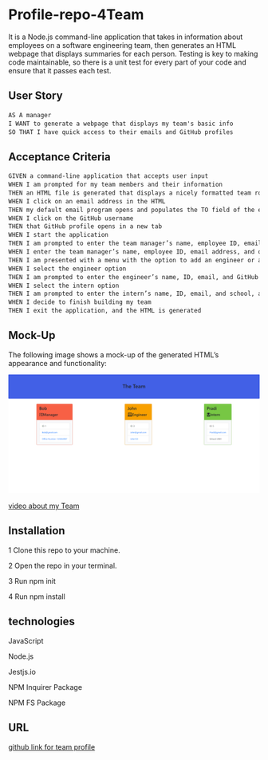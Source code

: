 # Profile-repo-4Team
It is  a Node.js command-line application that takes in information about employees on a software engineering team, then generates an HTML webpage that displays summaries for each person. Testing is key to making code maintainable, so there is a unit test for every part of your code and ensure that it passes each test.

## User Story

```md
AS A manager
I WANT to generate a webpage that displays my team's basic info
SO THAT I have quick access to their emails and GitHub profiles
```

## Acceptance Criteria

```md
GIVEN a command-line application that accepts user input
WHEN I am prompted for my team members and their information
THEN an HTML file is generated that displays a nicely formatted team roster based on user input
WHEN I click on an email address in the HTML
THEN my default email program opens and populates the TO field of the email with the address
WHEN I click on the GitHub username
THEN that GitHub profile opens in a new tab
WHEN I start the application
THEN I am prompted to enter the team manager’s name, employee ID, email address, and office number
WHEN I enter the team manager’s name, employee ID, email address, and office number
THEN I am presented with a menu with the option to add an engineer or an intern or to finish building my team
WHEN I select the engineer option
THEN I am prompted to enter the engineer’s name, ID, email, and GitHub username, and I am taken back to the menu
WHEN I select the intern option
THEN I am prompted to enter the intern’s name, ID, email, and school, and I am taken back to the menu
WHEN I decide to finish building my team
THEN I exit the application, and the HTML is generated
```

## Mock-Up

The following image shows a mock-up of the generated HTML’s appearance and functionality:

![HTML webpage titled “My Team” features five boxes listing employee names, titles, and other key info.](./Assets/screencapture-file-C-Users-indel-profile-repo-4team-Profile-repo-4Team-dist-index-html-2022-03-04-16_24_30.jpg)

[video about my Team](./assets/teamprofile%20.mp4)

## Installation
1 Clone this  repo to your machine.

2 Open the repo in your terminal.

3 Run npm init

4 Run npm install
## technologies
JavaScript

Node.js

Jestjs.io

NPM Inquirer Package

NPM FS Package

## URL
  
[github link for team profile](https://github.com/PROGRAMER122223/Profile-repo-4Team)
